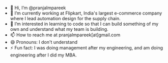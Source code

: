- 👋 Hi, I’m @pranjalmpareek
- 🌱 I’m currently working at Flipkart, India's largest e-commerce company where I lead automation design for the supply chain.
- 👀 I’m interested in learning to code so that I can build something of my own and understand what my team is building.
- 📫 How to reach me at pranjalmpareek[at]gmail.com
- 😄 Pronouns: I don't understand
- ⚡ Fun fact: I was doing management after my engineering, and am doing engineering after I did my MBA.

<!---
pranjalmpareek/pranjalmpareek is a ✨ special ✨ repository because its `README.md` (this file) appears on your GitHub profile.
You can click the Preview link to take a look at your changes.
--->
